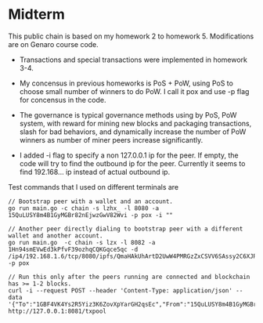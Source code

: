 # Midterm

This public chain is based on my homework 2 to homework 5. Modifications are on Genaro course code.

*   Transactions and special transactions were implemented in homework 3-4.

*   My concensus in previous homeworks is PoS + PoW, using PoS to choose small number of winners to do PoW.
I call it pox and use -p flag for concensus in the code.

*   The governance is typical governance methods using by PoS, PoW system, with reward for mining new blocks and packaging transactions, slash for bad behaviors, and dynamically increase the number of PoW winners as number of miner peers increase significantly.

*   I added -i flag to specify a non 127.0.0.1 ip for the peer. If empty, the code will try to find the outbound ip for the peer. Currently it seems to find 192.168... ip instead of actual outbound ip. 

Test commands that I used on different terminals are

```
// Bootstrap peer with a wallet and an account.
go run main.go -c chain -s lzhx_ -l 8080 -a 15QuLUSY8m4B1GyMGBr82nEjwzGwV82Wvi -p pox -i ""

// Another peer directly dialing to bootstrap peer with a different wallet and another account.
go run main.go  -c chain -s lzx -l 8082 -a 1Hn94smEVwEd3kPfvF39ozhqCQKGqce5qc -d /ip4/192.168.1.6/tcp/8080/ipfs/QmaHAkUhArtD2UwW4PMRGzZxCSVV6SAssy2C6XJRjonUWR -p pox

// Run this only after the peers running are connected and blockchain has >= 1-2 blocks.
curl -i --request POST --header 'Content-Type: application/json' --data '{"To":"1GBF4VK4Ys2R5Yiz3K6ZovXpYarGH2qsEc","From":"15QuLUSY8m4B1GyMGBr82nEjwzGwV82Wvi","Value":100,"Data":"message2"}' http://127.0.0.1:8081/txpool 
```
